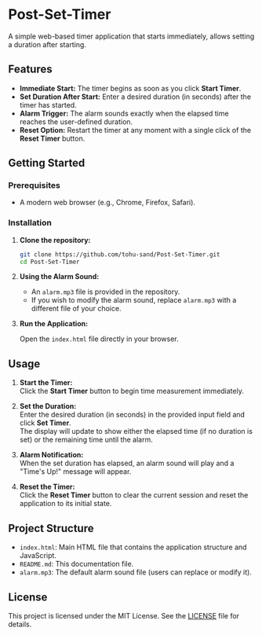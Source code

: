 # Post-Set-Timer
A simple web-based timer application that starts immediately, allows setting a duration after starting.

## Features

- **Immediate Start:** The timer begins as soon as you click **Start Timer**.
- **Set Duration After Start:** Enter a desired duration (in seconds) after the timer has started.
- **Alarm Trigger:** The alarm sounds exactly when the elapsed time reaches the user-defined duration.
- **Reset Option:** Restart the timer at any moment with a single click of the **Reset Timer** button.

## Getting Started

### Prerequisites

- A modern web browser (e.g., Chrome, Firefox, Safari).

### Installation

1. **Clone the repository:**

   ```bash
   git clone https://github.com/tohu-sand/Post-Set-Timer.git
   cd Post-Set-Timer
   ```

2. **Using the Alarm Sound:**

   - An `alarm.mp3` file is provided in the repository.
   - If you wish to modify the alarm sound, replace `alarm.mp3` with a different file of your choice.

3. **Run the Application:**

   Open the `index.html` file directly in your browser.

## Usage

1. **Start the Timer:**  
   Click the **Start Timer** button to begin time measurement immediately.

2. **Set the Duration:**  
   Enter the desired duration (in seconds) in the provided input field and click **Set Timer**.  
   The display will update to show either the elapsed time (if no duration is set) or the remaining time until the alarm.

3. **Alarm Notification:**  
   When the set duration has elapsed, an alarm sound will play and a "Time's Up!" message will appear.

4. **Reset the Timer:**  
   Click the **Reset Timer** button to clear the current session and reset the application to its initial state.

## Project Structure

- `index.html`: Main HTML file that contains the application structure and JavaScript.
- `README.md`: This documentation file.
- `alarm.mp3`: The default alarm sound file (users can replace or modify it).

## License

This project is licensed under the MIT License. See the [LICENSE](LICENSE) file for details.
